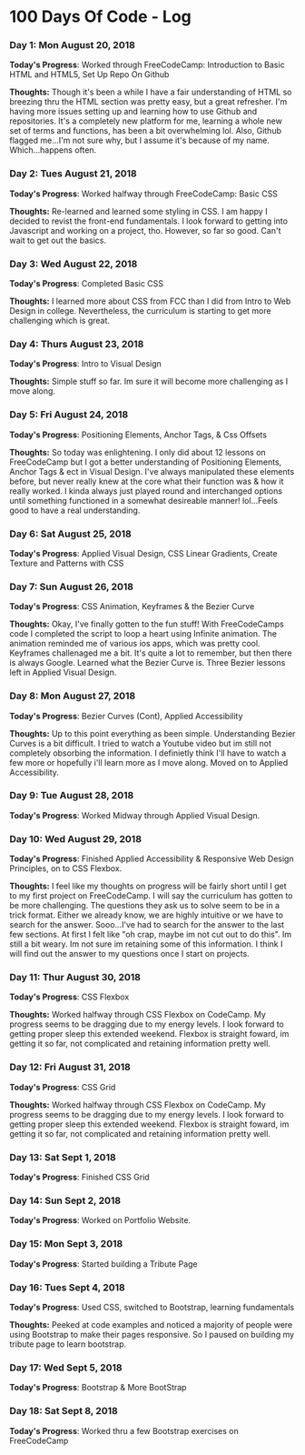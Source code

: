 # 100 Days Of Code - Log

### Day 1: Mon August 20, 2018 

**Today's Progress**: Worked through FreeCodeCamp: Introduction to Basic HTML and HTML5, Set Up Repo On Github

**Thoughts:** Though it's been a while I have a fair understanding of HTML so breezing thru the HTML section was pretty easy, but a great refresher. I'm having more issues setting up and learning how to use Github and repositories. It's a completely new platform for me, learning a whole new set of terms and functions, has been a bit overwhelming lol. Also, Github flagged me...I'm not sure why, but I assume it's because of my name. Which...happens often. 

<!-- **Link to work:** None Today -->

### Day 2: Tues August 21, 2018

**Today's Progress**: Worked halfway through FreeCodeCamp: Basic CSS

**Thoughts:** Re-learned and learned some styling in CSS. I am happy I decided to revist the front-end fundamentals. I look forward to getting into Javascript and working on a project, tho. However, so far so good. Can't wait to get out the basics.

### Day 3: Wed August 22, 2018

**Today's Progress**: Completed Basic CSS

**Thoughts:** I learned more about CSS from FCC than I did from Intro to Web Design in college. Nevertheless, the curriculum is starting to get more challenging which is great.  


### Day 4: Thurs August 23, 2018

**Today's Progress**: Intro to Visual Design

**Thoughts:** Simple stuff so far. Im sure it will become more challenging as I move along. 


### Day 5: Fri August 24, 2018

**Today's Progress**: Positioning Elements, Anchor Tags, & Css Offsets

**Thoughts:** So today was enlightening. I only did about 12 lessons on FreeCodeCamp but I got a better understanding of Positioning Elements, Anchor Tags & ect in Visual Design. I've always manipulated these elements before, but never really knew at the core what their function was & how it really worked. I kinda always just played round and interchanged options until something functioned in a somewhat desireable manner! lol...Feels good to have a real understanding. 


### Day 6: Sat August 25, 2018

**Today's Progress**: Applied Visual Design, CSS Linear Gradients, Create Texture and Patterns with CSS



### Day 7: Sun August 26, 2018

**Today's Progress**: CSS Animation, Keyframes & the Bezier Curve

**Thoughts:** Okay, I've finally gotten to the fun stuff! With FreeCodeCamps code I completed the script to loop a heart using Infinite animation. The animation reminded me of various ios apps, which was pretty cool. Keyframes challenaged me a bit. It's quite a lot to remember, but then there is always Google. Learned what the Bezier Curve is. Three Bezier lessons left in Applied Visual Design. 


### Day 8: Mon August 27, 2018

**Today's Progress**: Bezier Curves (Cont), Applied Accessibility

**Thoughts:** Up to this point everything as been simple. Understanding Bezier Curves is a bit difficult. I tried to watch a Youtube video but im still not completely obsorbing the information. I definietly think I'll have to watch a few more or hopefully i'll learn more as I move along. Moved on to Applied Accessibility. 

### Day 9: Tue August 28, 2018

**Today's Progress**: Worked Midway through Applied Visual Design. 


### Day 10: Wed August 29, 2018

**Today's Progress**: Finished Applied Accessibility & Responsive Web Design Principles, on to CSS Flexbox. 

**Thoughts:** I feel like my thoughts on progress will be fairly short until I get to my first project on FreeCodeCamp. I will say the curriculum has gotten to be more challenging. The questions they ask us to solve seem to be in a trick format. Either we already know, we are highly intuitive or we have to search for the answer. Sooo...I've had to search for the answer to the last few sections. At first I felt like "oh crap, maybe im not cut out to do this". Im still a bit weary. Im not sure im retaining some of this information. I think I will find out the answer to my questions once I start on projects. 


### Day 11: Thur August 30, 2018

**Today's Progress**: CSS Flexbox 

**Thoughts:** Worked halfway through CSS Flexbox on CodeCamp. My progress seems to be dragging due to my energy levels. I look forward to getting proper sleep this extended weekend. Flexbox is straight foward, im getting it so far, not complicated and retaining information pretty well. 


### Day 12: Fri August 31, 2018

**Today's Progress**: CSS Grid 

**Thoughts:** Worked halfway through CSS Flexbox on CodeCamp. My progress seems to be dragging due to my energy levels. I look forward to getting proper sleep this extended weekend. Flexbox is straight foward, im getting it so far, not complicated and retaining information pretty well. 


### Day 13: Sat Sept 1, 2018

**Today's Progress**: Finished CSS Grid 


### Day 14: Sun Sept 2, 2018

**Today's Progress**: Worked on Portfolio Website.


### Day 15: Mon Sept 3, 2018

**Today's Progress**: Started building a Tribute Page 

### Day 16: Tues Sept 4, 2018

**Today's Progress**: Used CSS, switched to Bootstrap, learning fundamentals

**Thoughts:** Peeked at code examples and noticed a majority of people were using Bootstrap to make their pages responsive. So I paused on building my tribute page to learn bootstrap.

### Day 17: Wed Sept 5, 2018

**Today's Progress**: Bootstrap & More BootStrap

### Day 18: Sat Sept 8, 2018

**Today's Progress**: Worked thru a few Bootstrap exercises on FreeCodeCamp 


 
 

